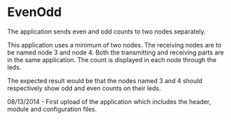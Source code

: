 EvenOdd
=======
The application sends even and odd counts to two nodes separately. 

This application uses a minimum of two nodes. The receiving nodes are to be named node 3 and node 4. Both the transmitting and receiving parts are in the same application. The count is displayed in each node through the leds.

The expected result would be that the nodes named 3 and 4 should respectively show odd and even counts on their leds.








08/13/2014 - First upload of the application which includes the header, module and configuration files.
